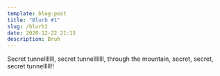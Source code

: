 ```yaml
---
template: blog-post
title: "Blurb #1"
slug: /blurb1
date: 2020-12-22 21:13
description: Bruh
---
```

Secret tunnelllllll, secret tunnelllllll, through the mountain, secret, secret, secret tunnelllll!!